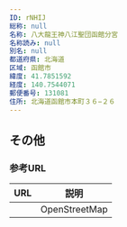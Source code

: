 ```yaml
---
ID: rNHIJ
総称: null
名称: 八大龍王神八江聖団函館分宮
名称読み: null
別名: null
都道府県: 北海道
区域: 函館市
緯度: 41.7851592
経度: 140.7544071
郵便番号: 131081
住所: 北海道函館市本町３６−２６
---
```


## その他

### 参考URL

| URL | 説明          |
| --- | ------------- |
|     | OpenStreetMap |
